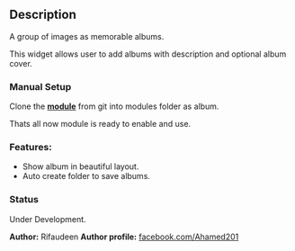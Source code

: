 ## Description

A group of images as memorable albums.

This widget allows user to add albums with description and optional album cover.

### Manual Setup

 Clone the __[module](https://github.com/rifaideen/humhub-modules-album)__ from git into modules folder as album.

 Thats all now module is ready to enable and use.

### Features:

- Show album in beautiful layout.
- Auto create folder to save albums.

### Status

Under Development.

__Author:__ Rifaudeen
__Author profile:__ [facebook.com/Ahamed201](https://www.facebook.com/Ahamed201)